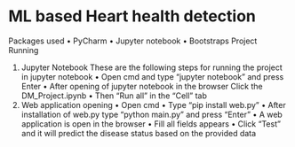 # ML based Heart health detection
Packages used
•	PyCharm
•	Jupyter notebook
•	Bootstraps
Project Running
1.	Jupyter Notebook
These are the following steps for running the project in jupyter notebook
•	Open cmd and type “jupyter notebook” and press Enter
•	After opening of jupyter notebook in the browser Click the DM_Project.ipynb
•	Then “Run all” in the “Cell” tab
2.	Web application opening 
•	Open cmd
•	Type “pip install web.py”
•	After installation of web.py type “python main.py” and press “Enter”
•	A web application is open in the browser
•	Fill all fields appears 
•	Click “Test” and it will predict the disease status based on the provided data
